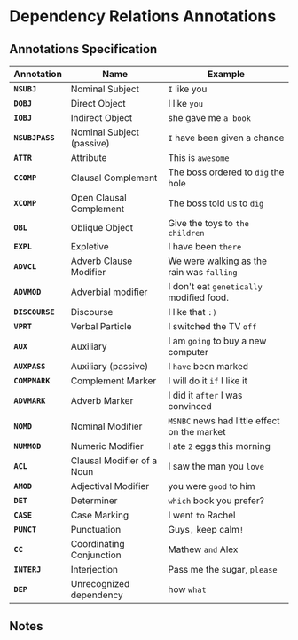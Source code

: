 # Dependency Relations Annotations

## Annotations Specification

Annotation | Name | Example
--- | --- | ---
**`NSUBJ`** | Nominal Subject | `I` like you
**`DOBJ`** | Direct Object | I like `you`
**`IOBJ`** | Indirect Object | she gave me `a book`
**`NSUBJPASS`** | Nominal Subject (passive) | `I` have been given a chance
**`ATTR`** | Attribute | This is `awesome`
**`CCOMP`** | Clausal Complement | The boss ordered to `dig` the hole
**`XCOMP`** | Open Clausal Complement | The boss told us to `dig`
**`OBL`** | Oblique Object | Give the toys to `the children`
**`EXPL`** | Expletive | I have been `there`
**`ADVCL`** | Adverb Clause Modifier | We were walking as the rain was `falling`
**`ADVMOD`** | Adverbial modifier | I don't eat `genetically` modified food.
**`DISCOURSE`** | Discourse | I like that `:)`
**`VPRT`** | Verbal Particle | I switched the TV `off`
**`AUX`** | Auxiliary | I am `going` to buy a new computer
**`AUXPASS`** | Auxiliary (passive) | I `have` been marked
**`COMPMARK`** | Complement Marker | I will do it `if` I like it
**`ADVMARK`** | Adverb Marker | I did it `after` I was convinced
**`NOMD`** | Nominal Modifier | `MSNBC` news had little effect on the market
**`NUMMOD`** | Numeric Modifier | I ate `2` eggs this morning
**`ACL`** | Clausal Modifier of a Noun | I saw the man you `love`
**`AMOD`** | Adjectival Modifier | you were `good` to him
**`DET`** | Determiner | `which` book you prefer?
**`CASE`** | Case Marking | I went `to` Rachel
**`PUNCT`** | Punctuation | Guys`,` keep calm`!`
**`CC`** | Coordinating Conjunction | Mathew `and` Alex
**`INTERJ`** | Interjection | Pass me the sugar, `please`
**`DEP`** | Unrecognized dependency | how `what`

## Notes
